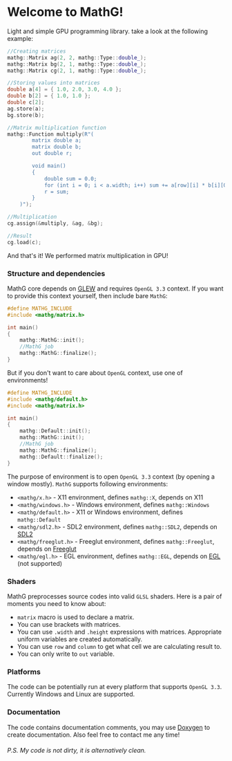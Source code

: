 # Welcome to MathG!
Light and simple GPU programming library. take a look at the following example:
```c++
//Creating matrices
mathg::Matrix ag(2, 2, mathg::Type::double_);
mathg::Matrix bg(2, 1, mathg::Type::double_);
mathg::Matrix cg(2, 1, mathg::Type::double_);

//Storing values into matrices
double a[4] = { 1.0, 2.0, 3.0, 4.0 };
double b[2] = { 1.0, 1.0 };
double c[2];
ag.store(a);
bg.store(b);

//Matrix multiplication function
mathg::Function multiply(R"(
		matrix double a;
		matrix double b;
		out double r;

		void main()
		{
			double sum = 0.0;
			for (int i = 0; i < a.width; i++) sum += a[row][i] * b[i][0];
			r = sum;
		}
	)");

//Multiplication
cg.assign(&multiply, &ag, &bg);

//Result
cg.load(c);
```
And that's it! We performed matrix multiplication in GPU!

### Structure and dependencies
MathG core depends on [GLEW](http://glew.sourceforge.net) and requires `OpenGL 3.3` context. If you want to provide this context yourself, then include bare `MathG`:
```c++
#define MATHG_INCLUDE
#include <mathg/matrix.h>

int main()
{
	mathg::MathG::init();
	//MathG job
	mathg::MathG::finalize();
}
```

But if you don't want to care about `OpenGL` context, use one of environments!
```c++
#define MATHG_INCLUDE
#include <mathg/default.h>
#include <mathg/matrix.h>

int main()
{
	mathg::Default::init();
	mathg::MathG::init();
	//MathG job
	mathg::MathG::finalize();
	mathg::Default::finalize();
}
```

The purpose of environment is to open `OpenGL 3.3` context (by opening a window mostly). `MathG` supports following environments:
 - `<mathg/x.h>` \- X11 environment, defines `mathg::X`, depends on X11
 - `<mathg/windows.h>` \- Windows environment, defines `mathg::Windows`
 - `<mathg/default.h>` \- X11 or Windows environment, defines `mathg::Default`
 - `<mathg/sdl2.h>` \- SDL2 environment, defines `mathg::SDL2`, depends on [SDL2](https://www.libsdl.org)
 - `<mathg/freeglut.h>` \- Freeglut environment, defines `mathg::Freeglut`, depends on [Freeglut](http://freeglut.sourceforge.net)
 - `<mathg/egl.h>` \- EGL environment, defines `mathg::EGL`, depends on [EGL](https://www.khronos.org/egl/) (not supported)

### Shaders
MathG preprocesses source codes into valid `GLSL` shaders. Here is a pair of moments you need to know about:
 - `matrix` macro is used to declare a matrix.
 - You can  use brackets with matrices.
 - You can use `.width` and `.height` expressions with matrices. Appropriate uniform variables are created automatically.
 - You can use `row` and `column` to get what cell we are calculating result to.
 - You can only write to `out` variable.
 
### Platforms
The code can be potentially run at every platform that supports `OpenGL 3.3`. Currently Windows and Linux are supported.

### Documentation
The code contains documentation comments, you may use [Doxygen](https://www.doxygen.nl/manual/starting.html) to create documentation. Also feel free to contact me any time!

###### P.S. My code is not dirty, it is alternatively clean.